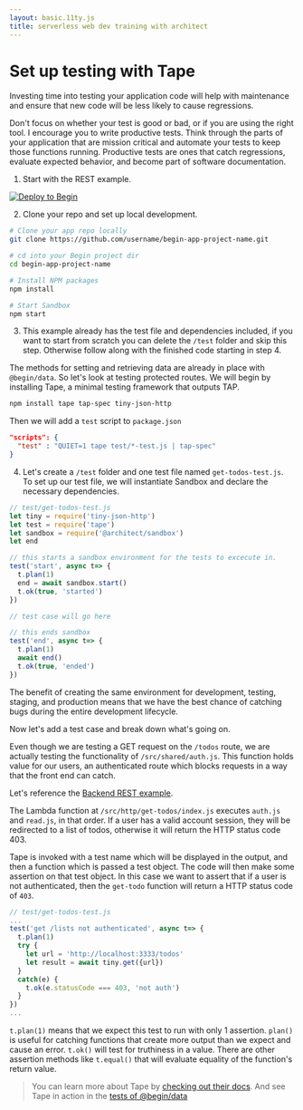 ```yaml
---
layout: basic.11ty.js
title: serverless web dev training with architect
---
```


# Set up testing with Tape 

 Investing time into testing your application code will help with maintenance and ensure that new code will be less likely to cause regressions.

Don't focus on whether your test is good or bad, or if you are using the right tool. I encourage you to write productive tests. Think through the parts of your application that are mission critical and automate your tests to keep those functions running. Productive tests are ones that catch regressions, evaluate expected behavior, and become part of software documentation. 

1. Start with the REST example.  

[![Deploy to Begin](https://static.begin.com/deploy-to-begin.svg)](https://begin.com/apps/create?template=https://github.com/begin-examples/learn-node-rest)

2. Clone your repo and set up local development. 

```bash
# Clone your app repo locally
git clone https://github.com/username/begin-app-project-name.git

# cd into your Begin project dir
cd begin-app-project-name

# Install NPM packages
npm install

# Start Sandbox
npm start
```

3. This example already has the test file and dependencies included, if you want to start from scratch you can delete the `/test` folder and skip this step. Otherwise follow along with the finished code starting in step 4. 

The methods for setting and retrieving data are already in place with `@begin/data`. So let's look at testing protected routes. We will begin by installing Tape, a minimal testing framework that outputs TAP. 

```bash
npm install tape tap-spec tiny-json-http
```

Then we will add a `test` script to `package.json`

```json
"scripts": {
  "test" : "QUIET=1 tape test/*-test.js | tap-spec"
}
```

4.  Let's create a `/test` folder and one test file named `get-todos-test.js`. To set up our test file, we will instantiate Sandbox and declare the necessary dependencies.

``` javascript
// test/get-todos-test.js
let tiny = require('tiny-json-http')
let test = require('tape')
let sandbox = require('@architect/sandbox')
let end

// this starts a sandbox environment for the tests to excecute in.
test('start', async t=> {
  t.plan(1)
  end = await sandbox.start()
  t.ok(true, 'started')
})

// test case will go here

// this ends sandbox
test('end', async t=> {
  t.plan(1)
  await end()
  t.ok(true, 'ended')
})
```
The benefit of creating the same environment for development, testing, staging, and production means that we have the best chance of catching bugs during the entire development lifecycle. 

Now let's add a test case and break down what's going on. 

Even though we are testing a GET request on the `/todos` route, we are actually testing the functionality of `/src/shared/auth.js`. This function holds value for our users, an authenticated route which blocks requests in a way that the front end can catch. 

Let's reference the [Backend REST example]('/basics/backend/rest). 

The Lambda function at `/src/http/get-todos/index.js` executes  `auth.js` and `read.js`, in that order. If a user has a valid account session, they will be redirected to a list of todos, otherwise it will return the HTTP status code 403. 

Tape is invoked with a test name which will be displayed in the output, and then a function which is passed a test object. The code will then make some assertion on that test object. In this case we want to assert that if a user is not authenticated, then the `get-todo` function will return a HTTP status code of `403`. 

```javascript
// test/get-todos-test.js
...
test('get /lists not authenticated', async t=> {
  t.plan(1)
  try {
    let url = 'http://localhost:3333/todos'
    let result = await tiny.get({url})
  }
  catch(e) {
    t.ok(e.statusCode === 403, 'not auth')
  }
})
...
```
`t.plan(1)` means that we expect this test to run with only 1 assertion. `plan()` is useful for catching functions that create more output than we expect and cause an error. `t.ok()` will test for truthiness in a value. There are other assertion methods like `t.equal()` that will evaluate equality of the function's return value. 

> You can learn more about Tape by [checking out their docs](https://github.com/substack/tape). And see Tape in action in the [tests of @begin/data](https://github.com/smallwins/begin-data/blob/master/test/integration/integration-test.js)

